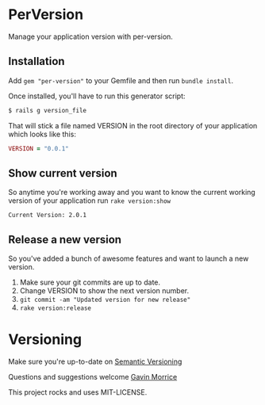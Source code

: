 # PerVersion

Manage your application version with per-version.

## Installation

Add `gem "per-version"` to your Gemfile and then run `bundle install`.

Once installed, you'll have to run this generator script:

``` bash
$ rails g version_file
```

That will stick a file named VERSION in the root directory of your application which looks
like this:

``` ruby
VERSION = "0.0.1"
```

## Show current version

So anytime you're working away and you want to know the current working version
of your application run `rake version:show`

`Current Version: 2.0.1`

## Release a new version

So you've added a bunch of awesome features and want to launch a new version.

1. Make sure your git commits are up to date.
2. Change VERSION to show the next version number.
3. `git commit -am "Updated version for new release"`
4. `rake version:release`

# Versioning

Make sure you're up-to-date on [Semantic Versioning](http://semver.org/)

Questions and suggestions welcome [Gavin Morrice]("http://gavinmorrice.com")

This project rocks and uses MIT-LICENSE.